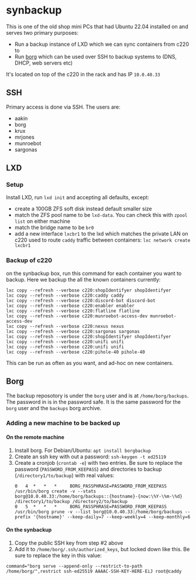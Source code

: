 # synbackup

This is one of the old shop mini PCs that had Ubuntu 22.04 installed on and serves two primary purposes:

* Run a backup instance of LXD which we can sync containers from c220 to 
* Run [borg](https://borgbackup.readthedocs.io) which can be used over SSH to backup systems to (DNS, DHCP, web servers etc)

It's located on top of the c220 in the rack and has IP `10.0.40.33`

## SSH

Primary access is done via SSH. The users are:

* aakin  
* borg  
* krux  
* mrjones  
* munroebot  
* sargonas

## LXD

### Setup

Install LXD, run `lxd init` and accepting all defaults, except:
* create a 100GB ZFS soft disk instead default smaller size
* match the ZFS pool name to be `lxd-data`.  You can check this with `zpool list` on either machine
* match the bridge name to be `br0`
* add a new interface `lxcbr1` to the lxd which matches  the private LAN on c220 used to route `caddy` traffic between containers: `lxc network create lxcbr1`

### Backup of c220

on the synbackup box, run this command for each container you want to backup. Here we backup the all the known containers currently:

```
lxc copy --refresh --verbose c220:shopIdentifyer shopIdentifyer
lxc copy --refresh --verbose c220:caddy caddy
lxc copy --refresh --verbose c220:discord-bot discord-bot
lxc copy --refresh --verbose c220:enabler enabler
lxc copy --refresh --verbose c220:flatline flatline
lxc copy --refresh --verbose c220:munroebot-access-dev munroebot-access-dev
lxc copy --refresh --verbose c220:nexus nexus
lxc copy --refresh --verbose c220:sargonas sargonas
lxc copy --refresh --verbose c220:shopIdentifyer shopIdentifyer
lxc copy --refresh --verbose c220:unifi unifi
lxc copy --refresh --verbose c220:unifi unifi
lxc copy --refresh --verbose c220:pihole-40 pihole-40
```

This can be run as often as you want, and ad-hoc on new containers.

## Borg

The backup reposotory is under the `borg` user and is at `/home/borg/backups`.  The password in is in the password safe.  It is the same password for the `borg` user and the `backups` borg archive.

### Adding a new machine to be backed up

#### On the remote machine

1. Install borg.  For Debian/Ubuntu: `apt install borgbackup`
2. Create an ssh key with out a password: `ssh-keygen -t ed25119`
3. Create a cronjob (`crontab -e`) with two entries. Be sure to replace the password (`PASSWORD_FROM_KEEPASS`) and directories to backup (`/directory1/to/backup`) with real values:
   ```
   0   4  *   *   *     BORG_PASSPHRASE=PASSWORD_FROM_KEEPASS /usr/bin/borg create -v --stats borg@10.0.40.33:/home/borg/backups::{hostname}-{now:\%Y-\%m-\%d}  /directory1/to/backup /directory2/to/backup
   0   5  *   *   *     BORG_PASSPHRASE=PASSWORD_FROM_KEEPASS /usr/bin/borg prune -v --list borg@10.0.40.33:/home/borg/backups --prefix '{hostname}' --keep-daily=7 --keep-weekly=4 --keep-monthly=6
   ```
   
#### On the synbackup

1. Copy the public SSH key from step #2 above
2. Add it to `/home/borg/.ssh/authorized_keys`, but locked down like this.  Be sure to replace the key in this value:
  ```
  command="borg serve --append-only --restrict-to-path /home/borg/",restrict ssh-ed25519 AAAAC-SSH-KEY-HERE-EiJ root@caddy
  ```
